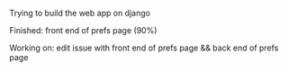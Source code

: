Trying to build the web app on django

Finished: front end of prefs page (90%)

Working on: edit issue with front end of prefs page && back end of prefs page
